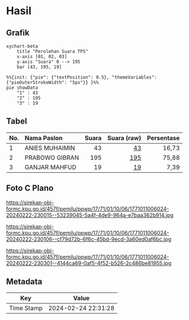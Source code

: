 # Hasil

## Grafik

```mermaid
xychart-beta
    title "Perolehan Suara TPS"
    x-axis [01, 02, 03]
    y-axis "Suara" 0 --> 195
    bar [43, 195, 19]
```

```mermaid
%%{init: {"pie": {"textPosition": 0.5}, "themeVariables": {"pieOuterStrokeWidth": "5px"}} }%%
pie showData
    "1" : 43
    "2" : 195
    "3" : 19
```

## Tabel

| No. | Nama Paslon    | Suara | Suara (raw) | Persentase |
|:--- |:-------------- | -----:| -----------:| ----------:|
| 1   | ANIES MUHAIMIN | 43    | [43][p-1]   | 16,73      |
| 2   | PRABOWO GIBRAN | 195   | [195][p-2]  | 75,88      |
| 3   | GANJAR MAHFUD  | 19    | [19][p-3]   | 7,39       |


[p-1]: https://github.com/gigit-pemilu/pemilu-2024-17-bengkulu/blob/main/pilpres/hitung-suara/sub/17-bengkulu/sub/71-kota-bengkulu/sub/01-selebar/sub/1006-sumur-dewa/sub/024-tps/sub/paslon-1.txt
[p-2]: https://github.com/gigit-pemilu/pemilu-2024-17-bengkulu/blob/main/pilpres/hitung-suara/sub/17-bengkulu/sub/71-kota-bengkulu/sub/01-selebar/sub/1006-sumur-dewa/sub/024-tps/sub/paslon-2.txt
[p-3]: https://github.com/gigit-pemilu/pemilu-2024-17-bengkulu/blob/main/pilpres/hitung-suara/sub/17-bengkulu/sub/71-kota-bengkulu/sub/01-selebar/sub/1006-sumur-dewa/sub/024-tps/sub/paslon-3.txt

## Foto C Plano

https://sirekap-obj-formc.kpu.go.id/457f/pemilu/ppwp/17/71/01/10/06/1771011006024-20240222-230015--53239045-5a4f-4de9-964a-e7baa362b914.jpg

https://sirekap-obj-formc.kpu.go.id/457f/pemilu/ppwp/17/71/01/10/06/1771011006024-20240222-230106--cf79d72b-6f6c-45bd-9ecd-3a60ed0af6bc.jpg

https://sirekap-obj-formc.kpu.go.id/457f/pemilu/ppwp/17/71/01/10/06/1771011006024-20240222-230301--4144ca69-0af5-4f52-b526-2c486be81955.jpg


## Metadata

| Key        | Value               |
| ---------- | ------------------- |
| Time Stamp | 2024-02-24 22:31:28 |



